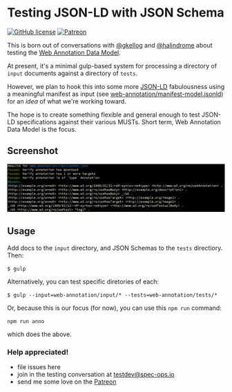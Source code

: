# Testing JSON-LD with JSON Schema

[![GitHub license](https://img.shields.io/github/license/BigBlueHat/testing-json-ld.svg?style=flat-square)](http://github.com/BigBlueHat/testing-json-ld)
[![Patreon](https://img.shields.io/badge/donate-patreon-orange.svg?style=flat-square)](https://www.patreon.com/BigBlueHat)

This is born out of conversations with
[@gkellog](http://github.com/gkellog) and
[@halindrome](http://github.com/halindrome)
about testing the
[Web Annotation Data Model](http://www.w3.org/TR/annotation-model/).

At present, it's a minimal gulp-based system for processing a
directory of `input` documents against a directory of `tests`.

However, we plan to hook this into some more [JSON-LD](http://json-ld.org/)
fabulousness using a meaningful manifest as input
(see [web-annotation/manifest-model.jsonld](web-annotation/manifest-model.jsonld)) for an *idea* of
what we're working toward.

The hope is to create something flexible and general enough to test
JSON-LD specifications against their various MUSTs. Short term, Web Annotation
Data Model is the focus.

## Screenshot

![Console Output Screenshot](screenshot.png)

## Usage

Add docs to the `input` directory, and JSON Schemas to the `tests` directiory.
Then:
```
$ gulp
```

Alternatively, you can test specific diretories of each:
```
$ gulp --input=web-annotation/input/* --tests=web-annotation/tests/*
```

Or, because this is our focus (for now), you can use this `npm run` command:
```
npm run anno
```
which does the above.


### Help appreciated!

* file issues here
* join in the testing conversation at
[testdev@spec-ops.io](http://lists.spec-ops.io/listinfo.cgi/testdev-spec-ops.io)
* send me some love on the [Patreon](http://patreon.com/BigBlueHat)
